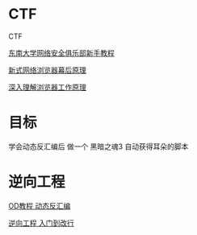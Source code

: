 # CTF
CTF

[东南大学网络安全俱乐部新手教程](https://docs.qq.com/doc/DUlN1aGFsdWF4RXdh)

[新式网络浏览器幕后原理](https://www.html5rocks.com/zh/tutorials/internals/howbrowserswork/)

[深入理解浏览器工作原理](https://www.cnblogs.com/xiaohuochai/p/9174471.html)

# 目标
学会动态反汇编后 做一个 黑暗之魂3 自动获得耳朵的脚本
# 逆向工程

[OD教程 动态反汇编](https://www.bilibili.com/video/av48021550?from=search&seid=5543721325785215422)

[逆向工程 入门到改行](https://www.bilibili.com/video/av57370611/?p=18)

